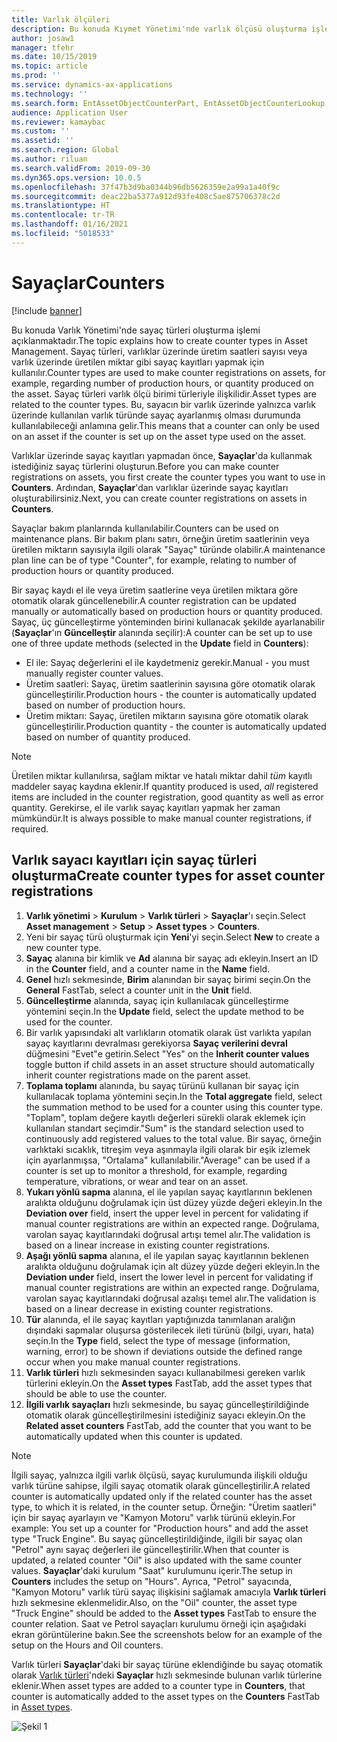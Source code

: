 ```yaml
---
title: Varlık ölçüleri
description: Bu konuda Kıymet Yönetimi'nde varlık ölçüsü oluşturma işlemi açıklanmaktadır.
author: josaw1
manager: tfehr
ms.date: 10/15/2019
ms.topic: article
ms.prod: ''
ms.service: dynamics-ax-applications
ms.technology: ''
ms.search.form: EntAssetObjectCounterPart, EntAssetObjectCounterLookup, EntAssetCounterType, EntAssetObjectCounterTotals
audience: Application User
ms.reviewer: kamaybac
ms.custom: ''
ms.assetid: ''
ms.search.region: Global
ms.author: riluan
ms.search.validFrom: 2019-09-30
ms.dyn365.ops.version: 10.0.5
ms.openlocfilehash: 37f47b3d9ba0344b96db5626359e2a99a1a40f9c
ms.sourcegitcommit: deac22ba5377a912d93fe408c5ae875706378c2d
ms.translationtype: HT
ms.contentlocale: tr-TR
ms.lasthandoff: 01/16/2021
ms.locfileid: "5018533"
---
```

# <a name="counters"></a><span data-ttu-id="bd255-103">Sayaçlar</span><span class="sxs-lookup"><span data-stu-id="bd255-103">Counters</span></span>

[!include [banner](../../includes/banner.md)]

<span data-ttu-id="bd255-104">Bu konuda Varlık Yönetimi'nde sayaç türleri oluşturma işlemi açıklanmaktadır.</span><span class="sxs-lookup"><span data-stu-id="bd255-104">The topic explains how to create counter types in Asset Management.</span></span> <span data-ttu-id="bd255-105">Sayaç türleri, varlıklar üzerinde üretim saatleri sayısı veya varlık üzerinde üretilen miktar gibi sayaç kayıtları yapmak için kullanılır.</span><span class="sxs-lookup"><span data-stu-id="bd255-105">Counter types are used to make counter registrations on assets, for example, regarding number of production hours, or quantity produced on the asset.</span></span> <span data-ttu-id="bd255-106">Sayaç türleri varlık ölçü birimi türleriyle ilişkilidir.</span><span class="sxs-lookup"><span data-stu-id="bd255-106">Asset types are related to the counter types.</span></span> <span data-ttu-id="bd255-107">Bu, sayacın bir varlık üzerinde yalnızca varlık üzerinde kullanılan varlık türünde sayaç ayarlanmış olması durumunda kullanılabileceği anlamına gelir.</span><span class="sxs-lookup"><span data-stu-id="bd255-107">This means that a counter can only be used on an asset if the counter is set up on the asset type used on the asset.</span></span>

<span data-ttu-id="bd255-108">Varlıklar üzerinde sayaç kayıtları yapmadan önce, **Sayaçlar**'da kullanmak istediğiniz sayaç türlerini oluşturun.</span><span class="sxs-lookup"><span data-stu-id="bd255-108">Before you can make counter registrations on assets, you first create the counter types you want to use in **Counters**.</span></span> <span data-ttu-id="bd255-109">Ardından, **Sayaçlar**'dan varlıklar üzerinde sayaç kayıtları oluşturabilirsiniz.</span><span class="sxs-lookup"><span data-stu-id="bd255-109">Next, you can create counter registrations on assets in **Counters**.</span></span> 

<span data-ttu-id="bd255-110">Sayaçlar bakım planlarında kullanılabilir.</span><span class="sxs-lookup"><span data-stu-id="bd255-110">Counters can be used on maintenance plans.</span></span> <span data-ttu-id="bd255-111">Bir bakım planı satırı, örneğin üretim saatlerinin veya üretilen miktarın sayısıyla ilgili olarak "Sayaç" türünde olabilir.</span><span class="sxs-lookup"><span data-stu-id="bd255-111">A maintenance plan line can be of type "Counter", for example, relating to number of production hours or quantity produced.</span></span> 

<span data-ttu-id="bd255-112">Bir sayaç kaydı el ile veya üretim saatlerine veya üretilen miktara göre otomatik olarak güncellenebilir.</span><span class="sxs-lookup"><span data-stu-id="bd255-112">A counter registration can be updated manually or automatically based on production hours or quantity produced.</span></span> <span data-ttu-id="bd255-113">Sayaç, üç güncelleştirme yönteminden birini kullanacak şekilde ayarlanabilir (**Sayaçlar**'ın **Güncelleştir** alanında seçilir):</span><span class="sxs-lookup"><span data-stu-id="bd255-113">A counter can be set up to use one of three update methods (selected in the **Update** field in **Counters**):</span></span>
  
- <span data-ttu-id="bd255-114">El ile: Sayaç değerlerini el ile kaydetmeniz gerekir.</span><span class="sxs-lookup"><span data-stu-id="bd255-114">Manual - you must manually register counter values.</span></span>  
- <span data-ttu-id="bd255-115">Üretim saatleri: Sayaç, üretim saatlerinin sayısına göre otomatik olarak güncelleştirilir.</span><span class="sxs-lookup"><span data-stu-id="bd255-115">Production hours - the counter is automatically updated based on number of production hours.</span></span>  
- <span data-ttu-id="bd255-116">Üretim miktarı: Sayaç, üretilen miktarın sayısına göre otomatik olarak güncelleştirilir.</span><span class="sxs-lookup"><span data-stu-id="bd255-116">Production quantity - the counter is automatically updated based on number of quantity produced.</span></span>  

>[!NOTE]
><span data-ttu-id="bd255-117">Üretilen miktar kullanılırsa, sağlam miktar ve hatalı miktar dahil *tüm* kayıtlı maddeler sayaç kaydına eklenir.</span><span class="sxs-lookup"><span data-stu-id="bd255-117">If quantity produced is used, *all* registered items are included in the counter registration, good quantity as well as error quantity.</span></span> <span data-ttu-id="bd255-118">Gerekirse, el ile varlık sayaç kayıtları yapmak her zaman mümkündür.</span><span class="sxs-lookup"><span data-stu-id="bd255-118">It is always possible to make manual counter registrations, if required.</span></span>

## <a name="create-counter-types-for-asset-counter-registrations"></a><span data-ttu-id="bd255-119">Varlık sayacı kayıtları için sayaç türleri oluşturma</span><span class="sxs-lookup"><span data-stu-id="bd255-119">Create counter types for asset counter registrations</span></span>

1. <span data-ttu-id="bd255-120">**Varlık yönetimi** > **Kurulum** > **Varlık türleri** > **Sayaçlar**'ı seçin.</span><span class="sxs-lookup"><span data-stu-id="bd255-120">Select **Asset management** > **Setup** > **Asset types** > **Counters**.</span></span>
2. <span data-ttu-id="bd255-121">Yeni bir sayaç türü oluşturmak için **Yeni**'yi seçin.</span><span class="sxs-lookup"><span data-stu-id="bd255-121">Select **New** to create a new counter type.</span></span>
3. <span data-ttu-id="bd255-122">**Sayaç** alanına bir kimlik ve **Ad** alanına bir sayaç adı ekleyin.</span><span class="sxs-lookup"><span data-stu-id="bd255-122">Insert an ID in the **Counter** field, and a counter name in the **Name** field.</span></span>
4. <span data-ttu-id="bd255-123">**Genel** hızlı sekmesinde, **Birim** alanından bir sayaç birimi seçin.</span><span class="sxs-lookup"><span data-stu-id="bd255-123">On the **General** FastTab, select a counter unit in the **Unit** field.</span></span>
5. <span data-ttu-id="bd255-124">**Güncelleştirme** alanında, sayaç için kullanılacak güncelleştirme yöntemini seçin.</span><span class="sxs-lookup"><span data-stu-id="bd255-124">In the **Update** field, select the update method to be used for the counter.</span></span>
6. <span data-ttu-id="bd255-125">Bir varlık yapısındaki alt varlıkların otomatik olarak üst varlıkta yapılan sayaç kayıtlarını devralması gerekiyorsa **Sayaç verilerini devral** düğmesini "Evet"e getirin.</span><span class="sxs-lookup"><span data-stu-id="bd255-125">Select "Yes" on the **Inherit counter values** toggle button if child assets in an asset structure should automatically inherit counter registrations made on the parent asset.</span></span>
7. <span data-ttu-id="bd255-126">**Toplama toplamı** alanında, bu sayaç türünü kullanan bir sayaç için kullanılacak toplama yöntemini seçin.</span><span class="sxs-lookup"><span data-stu-id="bd255-126">In the **Total aggregate** field, select the summation method to be used for a counter using this counter type.</span></span> <span data-ttu-id="bd255-127">"Toplam", toplam değere kayıtlı değerleri sürekli olarak eklemek için kullanılan standart seçimdir.</span><span class="sxs-lookup"><span data-stu-id="bd255-127">"Sum" is the standard selection used to continuously add registered values to the total value.</span></span> <span data-ttu-id="bd255-128">Bir sayaç, örneğin varlıktaki sıcaklık, titreşim veya aşınmayla ilgili olarak bir eşik izlemek için ayarlanmışsa, "Ortalama" kullanılabilir.</span><span class="sxs-lookup"><span data-stu-id="bd255-128">"Average" can be used if a counter is set up to monitor a threshold, for example, regarding temperature, vibrations, or wear and tear on an asset.</span></span> 
8. <span data-ttu-id="bd255-129">**Yukarı yönlü sapma** alanına, el ile yapılan sayaç kayıtlarının beklenen aralıkta olduğunu doğrulamak için üst düzey yüzde değeri ekleyin.</span><span class="sxs-lookup"><span data-stu-id="bd255-129">In the **Deviation over** field, insert the upper level in percent for validating if manual counter registrations are within an expected range.</span></span> <span data-ttu-id="bd255-130">Doğrulama, varolan sayaç kayıtlarındaki doğrusal artışı temel alır.</span><span class="sxs-lookup"><span data-stu-id="bd255-130">The validation is based on a linear increase in existing counter registrations.</span></span>
9. <span data-ttu-id="bd255-131">**Aşağı yönlü sapma** alanına, el ile yapılan sayaç kayıtlarının beklenen aralıkta olduğunu doğrulamak için alt düzey yüzde değeri ekleyin.</span><span class="sxs-lookup"><span data-stu-id="bd255-131">In the **Deviation under** field, insert the lower level in percent for validating if manual counter registrations are within an expected range.</span></span> <span data-ttu-id="bd255-132">Doğrulama, varolan sayaç kayıtlarındaki doğrusal azalışı temel alır.</span><span class="sxs-lookup"><span data-stu-id="bd255-132">The validation is based on a linear decrease in existing counter registrations.</span></span>
10. <span data-ttu-id="bd255-133">**Tür** alanında, el ile sayaç kayıtları yaptığınızda tanımlanan aralığın dışındaki sapmalar oluşursa gösterilecek ileti türünü (bilgi, uyarı, hata) seçin.</span><span class="sxs-lookup"><span data-stu-id="bd255-133">In the **Type** field, select the type of message (information, warning, error) to be shown if deviations outside the defined range occur when you make manual counter registrations.</span></span>
11. <span data-ttu-id="bd255-134">**Varlık türleri** hızlı sekmesinden sayacı kullanabilmesi gereken varlık türlerini ekleyin.</span><span class="sxs-lookup"><span data-stu-id="bd255-134">On the **Asset types** FastTab, add the asset types that should be able to use the counter.</span></span>
12. <span data-ttu-id="bd255-135">**İlgili varlık sayaçları** hızlı sekmesinde, bu sayaç güncelleştirildiğinde otomatik olarak güncelleştirilmesini istediğiniz sayacı ekleyin.</span><span class="sxs-lookup"><span data-stu-id="bd255-135">On the **Related asset counters** FastTab, add the counter that you want to be automatically updated when this counter is updated.</span></span>


>[!NOTE]
><span data-ttu-id="bd255-136">İlgili sayaç, yalnızca ilgili varlık ölçüsü, sayaç kurulumunda ilişkili olduğu varlık türüne sahipse, ilgili sayaç otomatik olarak güncelleştirilir.</span><span class="sxs-lookup"><span data-stu-id="bd255-136">A related counter is automatically updated only if the related counter has the asset type, to which it is related, in the counter setup.</span></span> <span data-ttu-id="bd255-137">Örneğin: "Üretim saatleri" için bir sayaç ayarlayın ve "Kamyon Motoru" varlık türünü ekleyin.</span><span class="sxs-lookup"><span data-stu-id="bd255-137">For example: You set up a counter for "Production hours" and add the asset type "Truck Engine".</span></span> <span data-ttu-id="bd255-138">Bu sayaç güncelleştirildiğinde, ilgili bir sayaç olan "Petrol" aynı sayaç değerleri ile güncelleştirilir.</span><span class="sxs-lookup"><span data-stu-id="bd255-138">When that counter is updated, a related counter "Oil" is also updated with the same counter values.</span></span> <span data-ttu-id="bd255-139">**Sayaçlar**'daki kurulum "Saat" kurulumunu içerir.</span><span class="sxs-lookup"><span data-stu-id="bd255-139">The setup in **Counters** includes the setup on "Hours".</span></span> <span data-ttu-id="bd255-140">Ayrıca, "Petrol" sayacında, "Kamyon Motoru" varlık türü sayaç ilişkisini sağlamak amacıyla **Varlık türleri** hızlı sekmesine eklenmelidir.</span><span class="sxs-lookup"><span data-stu-id="bd255-140">Also, on the "Oil" counter, the asset type "Truck Engine" should be added to the **Asset types** FastTab to ensure the counter relation.</span></span> <span data-ttu-id="bd255-141">Saat ve Petrol sayaçları kurulumu örneği için aşağıdaki ekran görüntülerine bakın.</span><span class="sxs-lookup"><span data-stu-id="bd255-141">See the screenshots below for an example of the setup on the Hours and Oil counters.</span></span>

<span data-ttu-id="bd255-142">Varlık türleri **Sayaçlar**'daki bir sayaç türüne eklendiğinde bu sayaç otomatik olarak  [Varlık türleri](../setup-for-objects/object-types.md)'ndeki **Sayaçlar** hızlı sekmesinde bulunan varlık türlerine eklenir.</span><span class="sxs-lookup"><span data-stu-id="bd255-142">When asset types are added to a counter type in **Counters**, that counter is automatically added to the asset types on the **Counters** FastTab in [Asset types](../setup-for-objects/object-types.md).</span></span>

![Şekil 1](media/071-setup-for-objects.png)

